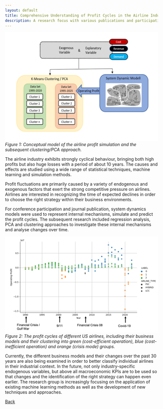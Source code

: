 ```yaml
---
layout: default
title: Comprehensive Understanding of Profit Cycles in the Airline Industry
description: A research focus with various publications and participation in conferences
---
```



![Branching](./../../pictures/Airline_Profit_Concept.png)
_Figure 1: Conceptual model of the airline profit simulation and the subsequent clustering/PCA approach._

The airline industry exhibits strongly cyclical behaviour, bringing both high profits but also huge losses with a period of about 10 years. The causes and 
effects are studied using a wide range of statistical techniques, machine learning and simulation methods.

Profit fluctuations are primarily caused by a variety of endogenous and exogenous factors that exert the strong competitive pressure on airlines. Airlines are interested 
in recognizing the time of expected declines in order to choose the right strategy within their business environments.

For conference participation and journal publication, system dynamics models were used to represent internal mechanisms, simulate and predict the profit cycles. 
The subsequent research included regression analysis, PCA and clustering approaches to investigate these internal mechanisms and analyse changes over time.

![Branching](./../../pictures/Airline_Profit_Clusters.png)
_Figure 2: The profit cycles of different US airlines, including their business models and their clustering into green (cost-efficient operation), blue (cost-inefficient 
operation) and orange (crisis mode) groups._

Currently, the different business models and their changes over the past 30 years are also being examined in order to better classify individual airlines in their 
industrial context. In the future, not only industry-specific endogenous variables, but above all macroeconomic KPIs are to be used so that changes and the identification 
of the right strategy can happen even earlier. The research group is increasingly focusing on the application of existing machine learning methods as well as the 
development of new techniques and approaches. 


[Back](https://cyberneticlearningsystems.github.io/research.html)

